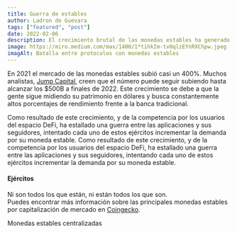 ```yaml
---
title: Guerra de estables
author: Ladron de Guevara
tags: ["featured", "post"]
date: 2022-02-06
description: El crecimiento brutal de las monedas estables ha generado una batalla entre aplicaciones del espacio DeFi.
image: https://miro.medium.com/max/1400/1*tihkIm-tv0qlzEYnRXChpw.jpeg
imagAlt: Batalla entre protocolos con monedas estables
---
```


En 2021 el mercado de las monedas estables subió casi un 400%. Muchos analistas, [Jump Capital](https:/www.theblockcrypto.com/post/128666/crypto-starts-to-eat-the-world-peter-johnson-of-jump-capitals-2022-predictions?s=09), creen que el número puede seguir subiendo hasta alcanzar los $500B a finales de 2022. Este crecimiento se debe a que la gente sigue midiendo su patrimonio en dólares y busca constantemente altos porcentajes de rendimiento frente a la banca tradicional.

Como resultado de este crecimiento, y de la competencia por los usuarios del espacio DeFi, ha estallado una guerra entre las aplicaciones y sus seguidores, intentado cada uno de estos ejércitos incrementar la demanda por su moneda estable. Como resultado de este crecimiento, y de la competencia por los usuarios del espacio DeFi, ha estallado una guerra entre las aplicaciones y sus seguidores, intentando cada uno de estos ejércitos incrementar la demanda por su moneda estable.

<h4>Ejércitos</h4>

Ni son todos los que están, ni están todos los que son.\
Puedes encontrar más información sobre las principales monedas estables por capitalización de mercado en [Coingecko](https://www.coingecko.com/en/categories/stablecoins).

Monedas estables centralizadas
